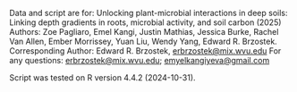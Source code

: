 Data and script are for:
Unlocking plant-microbial interactions in deep soils: Linking depth gradients in roots, microbial activity, and soil carbon (2025)
Authors: Zoe Pagliaro, Emel Kangi, Justin Mathias, Jessica Burke, Rachel Van Allen, Ember Morrissey, Yuan Liu, Wendy Yang, Edward R. Brzostek.
Corresponding Author: Edward R. Brzostek, erbrzostek@mix.wvu.edu
For any questions: erbrzostek@mix.wvu.edu; emyelkangiyeva@gmail.com

Script was tested on R version 4.4.2 (2024-10-31).
